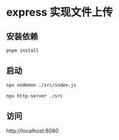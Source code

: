# express 实现文件上传

## 安装依赖
```bash
pnpm install
```

## 启动
```bash
npx nodemon ./src/index.js

npx http-server ./src
```

## 访问
http://localhost:8080
